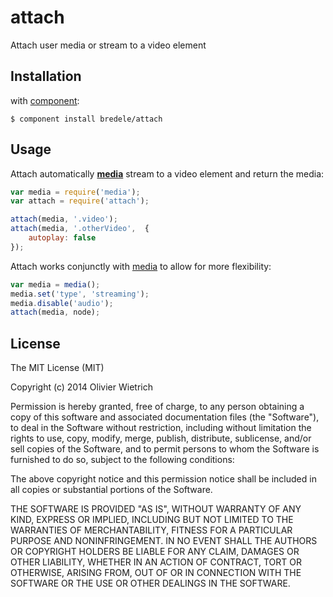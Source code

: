 attach
======

Attach user media or stream to a video element

	
## Installation

with [component](http://github.com/component/component):

	$ component install bredele/attach


## Usage
 
  Attach automatically **[media](http://github.com/bredele/media)** stream to a video element and return the media:


```js
var media = require('media');
var attach = require('attach');

attach(media, '.video');
attach(media, '.otherVideo',  {
	autoplay: false
});
```

  Attach works conjunctly with [media](http://github.com/bredele/media) to allow for more flexibility:

```js
var media = media();
media.set('type', 'streaming');
media.disable('audio');
attach(media, node);
```

## License

The MIT License (MIT)

Copyright (c) 2014 Olivier Wietrich

Permission is hereby granted, free of charge, to any person obtaining a copy
of this software and associated documentation files (the "Software"), to deal
in the Software without restriction, including without limitation the rights
to use, copy, modify, merge, publish, distribute, sublicense, and/or sell
copies of the Software, and to permit persons to whom the Software is
furnished to do so, subject to the following conditions:

The above copyright notice and this permission notice shall be included in all
copies or substantial portions of the Software.

THE SOFTWARE IS PROVIDED "AS IS", WITHOUT WARRANTY OF ANY KIND, EXPRESS OR
IMPLIED, INCLUDING BUT NOT LIMITED TO THE WARRANTIES OF MERCHANTABILITY,
FITNESS FOR A PARTICULAR PURPOSE AND NONINFRINGEMENT. IN NO EVENT SHALL THE
AUTHORS OR COPYRIGHT HOLDERS BE LIABLE FOR ANY CLAIM, DAMAGES OR OTHER
LIABILITY, WHETHER IN AN ACTION OF CONTRACT, TORT OR OTHERWISE, ARISING FROM,
OUT OF OR IN CONNECTION WITH THE SOFTWARE OR THE USE OR OTHER DEALINGS IN THE
SOFTWARE.